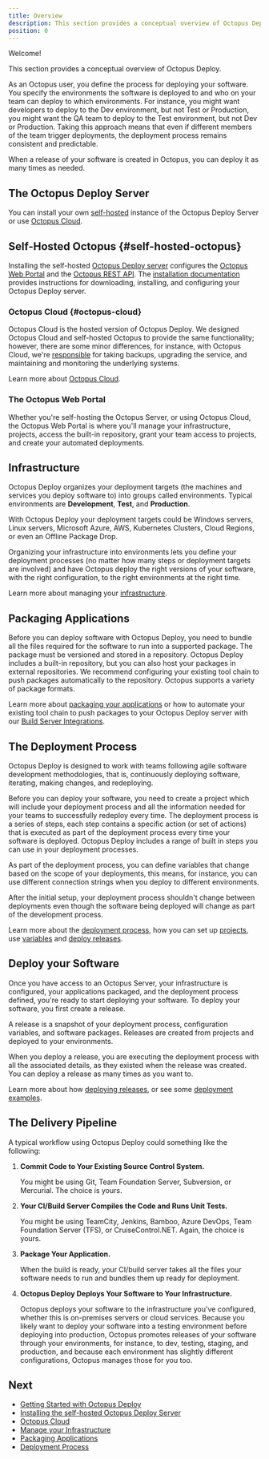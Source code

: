 ```yaml
---
title: Overview
description: This section provides a conceptual overview of Octopus Deploy.
position: 0
---
```


Welcome!

This section provides a conceptual overview of Octopus Deploy.

As an Octopus user, you define the process for deploying your software. You specify the environments the software is deployed to and who on your team can deploy to which environments. For instance, you might want developers to deploy to the Dev environment, but not Test or Production, you might want the QA team to deploy to the Test environment, but not Dev or Production. Taking this approach means that even if different members of the team trigger deployments, the deployment process remains consistent and predictable.

When a release of your software is created in Octopus, you can deploy it as many times as needed.

## The Octopus Deploy Server

You can install your own [self-hosted](#self-hosted-octopus) instance of the Octopus Deploy Server or use [Octopus Cloud](#octopus-cloud).

## Self-Hosted Octopus {#self-hosted-octopus}

Installing the self-hosted [Octopus Deploy server](/docs/installation/index.md) configures the [Octopus Web Portal](/docs/getting-started/index.md#the-octopus-web-portal) and the [Octopus REST API](/docs/octopus-rest-api/index.md). The [installation documentation](/docs/installation/index.md) provides instructions for downloading, installing, and configuring your Octopus Deploy server.

### Octopus Cloud {#octopus-cloud}

Octopus Cloud is the hosted version of Octopus Deploy. We designed Octopus Cloud and self-hosted Octopus to provide the same functionality; however, there are some minor differences, for instance, with Octopus Cloud, we're [responsible](/docs/administration/security/index.md#responsibility) for taking backups, upgrading the service, and maintaining and monitoring the underlying systems.

Learn more about [Octopus Cloud](/docs/octopus-cloud/index.md).

### The Octopus Web Portal

Whether you're self-hosting the Octopus Server, or using Octopus Cloud, the Octopus Web Portal is where you'll manage your infrastructure, projects, access the built-in repository, grant your team access to projects, and create your automated deployments.

## Infrastructure

Octopus Deploy organizes your deployment targets (the machines and services you deploy software to) into groups called environments. Typical environments are **Development**, **Test**, and **Production**.

With Octopus Deploy your deployment targets could be Windows servers, Linux servers, Microsoft Azure, AWS, Kubernetes Clusters, Cloud Regions, or even an Offline Package Drop.

Organizing your infrastructure into environments lets you define your deployment processes (no matter how many steps or deployment targets are involved) and have Octopus deploy the right versions of your software, with the right configuration, to the right environments at the right time.

Learn more about managing your [infrastructure](/docs/infrastructure/index.md).

## Packaging Applications

Before you can deploy software with Octopus Deploy, you need to bundle all the files required for the software to run into a supported package. The package must be versioned and stored in a repository. Octopus Deploy includes a built-in repository, but you can also host your packages in external repositories. We recommend configuring your existing tool chain to push packages automatically to the repository. Octopus supports a variety of package formats.

Learn more about [packaging your applications](/docs/packaging-applications/index.md) or how to automate your existing tool chain to push packages to your Octopus Deploy server with our [Build Server Integrations](/docs/octopus-rest-api/index.md).

## The Deployment Process

Octopus Deploy is designed to work with teams following agile software development methodologies, that is, continuously deploying software, iterating, making changes, and redeploying.

Before you can deploy your software, you need to create a project which will include your deployment process and all the information needed for your teams to successfully redeploy every time. The deployment process is a series of steps, each step contains a specific action (or set of actions) that is executed as part of the deployment process every time your software is deployed. Octopus Deploy includes a range of built in steps you can use in your deployment processes.

As part of the deployment process, you can define variables that change based on the scope of your deployments, this means, for instance, you can use different connection strings when you deploy to different environments.

After the initial setup, your deployment process shouldn't change between deployments even though the software being deployed will change as part of the development process.

Learn more about the [deployment process](/docs/deployment-process/index.md), how you can set up [projects](/docs/deployment-process/projects/index.md), use [variables](/docs/deployment-process/variables/index.md) and [deploy releases](/docs/deployment-process/releases/index.md).

## Deploy your Software

Once you have access to an Octopus Server, your infrastructure is configured, your applications packaged, and the deployment process defined, you're ready to start deploying your software. To deploy your software, you first create a release.

A release is a snapshot of your deployment process, configuration variables, and software packages. Releases are created from projects and deployed to your environments.

When you deploy a release, you are executing the deployment process with all the associated details, as they existed when the release was created. You can deploy a release as many times as you want to.

Learn more about how [deploying releases](/docs/deployment-process/releases/index.md), or see some [deployment examples](/docs/deployment-examples/index.md).

## The Delivery Pipeline

A typical workflow using Octopus Deploy could something like the following:

1. **Commit Code to Your Existing Source Control System.**

   You might be using Git, Team Foundation Server, Subversion, or Mercurial. The choice is yours.

1. **Your CI/Build Server Compiles the Code and Runs Unit Tests.**

   You might be using TeamCity, Jenkins, Bamboo, Azure DevOps, Team Foundation Server (TFS), or CruiseControl.NET. Again, the choice is yours.

1. **Package Your Application.**

   When the build is ready, your CI/build server takes all the files your software needs to run and bundles them up ready for deployment.

1. **Octopus Deploy Deploys Your Software to Your Infrastructure.**

   Octopus deploys your software to the infrastructure you've configured, whether this is on-premises servers or cloud services. Because you likely want to deploy your software into a testing environment before deploying into production, Octopus promotes releases of your software through your environments, for instance, to dev, testing, staging, and production, and because each environment has slightly different configurations, Octopus manages those for you too.

## Next

 - [Getting Started with Octopus Deploy](/docs/getting-started/index.md)
 - [Installing the self-hosted Octopus Deploy Server](/docs/installation/index.md)
 - [Octopus Cloud](/docs/octopus-cloud/index.md)
 - [Manage your Infrastructure](/docs/infrastructure/index.md)
 - [Packaging Applications](/docs/packaging-applications/index.md)
 - [Deployment Process](/docs/deployment-process/index.md)
